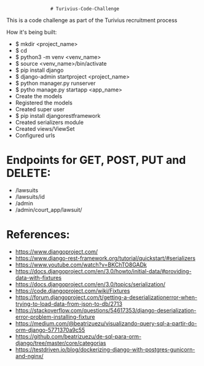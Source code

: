                     
                    # Turivius-Code-Challenge

This is a code challenge as part of the Turivius recruitment process

How it's being built:

- $ mkdir <project_name>
- $ cd <project-name>
- $ python3 -m venv <venv_name>
- $ source <venv_name>/bin/activate
- $ pip install django
- $ django-admin startproject <project_name>
- $ python manager.py runserver
- $ pytho manage.py startapp <app_name>
- Create the models
- Registered the models
- Created super user
- $ pip install djangorestframework
- Created serializers module
- Created views/ViewSet
- Configured urls


# Endpoints for GET, POST, PUT and DELETE:

- /lawsuits
- /lawsuits/id
- /admin
- /admin/court_app/lawsuit/


# References:

- https://www.djangoproject.com/
- https://www.django-rest-framework.org/tutorial/quickstart/#serializers
- https://www.youtube.com/watch?v=BKChTO8GADk
- https://docs.djangoproject.com/en/3.0/howto/initial-data/#providing-data-with-fixtures
- https://docs.djangoproject.com/en/3.0/topics/serialization/
- https://code.djangoproject.com/wiki/Fixtures
- https://forum.djangoproject.com/t/getting-a-deserializationerror-when-trying-to-load-data-from-json-to-db/2713
- https://stackoverflow.com/questions/54617353/django-deserialization-error-problem-installing-fixture
- https://medium.com/@beatrizuezu/visualizando-query-sql-a-partir-do-orm-django-5771370a9c55
- https://github.com/beatrizuezu/de-sql-para-orm-django/tree/master/core/categorias
- https://testdriven.io/blog/dockerizing-django-with-postgres-gunicorn-and-nginx/